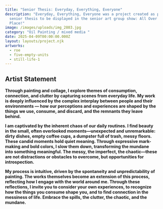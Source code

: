 ```yaml
---
title: "Senior Thesis: Everyday, Everything, Everyone"
description: "Everyday, Everything, Everyone was a project created as part of my
  senior thesis to be displayed in the senior art group show: All Over This
  Place!"
image: /images/uploads/img_2803.jpg
category: "Oil Painting / mixed media "
date: 2025-04-09T00:00:00.000Z
layout: layouts/project.njk
artworks:
  - roe
  - five-empty-units
  - still-life-1
---
```

## Artist Statement

**Through painting and collage, I explore themes of consumption, connection, and clutter by capturing scenes from everyday life. My work is deeply influenced by the complex interplay between people and their environments — how our perceptions and experiences are shaped by the things we use, consume, and discard, and the remnants they leave behind.** 

**I am captivated by the inherent chaos of our daily routines. I find beauty in the small, often overlooked moments—unexpected and unremarkable: dirty dishes, empty coffee cups, a dumpster full of trash, messy floors. These candid moments hold quiet meaning. Through expressive mark-making and bold colors, I slow them down, transforming the mundane into something meaningful. The messy, the imperfect, the chaotic—these are not distractions or obstacles to overcome, but opportunities for introspection.**

**My process is intuitive, driven by the spontaneity and unpredictability of painting. The works themselves become an extension of this process, reflecting how I engage with the world around me. Through these reflections, I invite you to consider your own experiences, to recognize how the things you consume shape you, and to find connection in the messiness of life. Embrace the spills, the clutter, the chaotic, and the mundane.**

